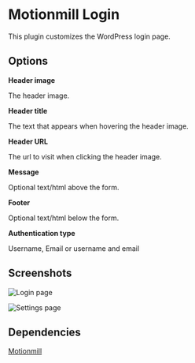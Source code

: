 Motionmill Login
================

This plugin customizes the WordPress login page.

Options
-------

__Header image__

The header image.

__Header title__

The text that appears when hovering the header image.

__Header URL__

The url to visit when clicking the header image.

__Message__

Optional text/html above the form.

__Footer__

Optional text/html below the form.

__Authentication type__

Username, Email or username and email

Screenshots
-----------

![Login page](https://raw.githubusercontent.com/addwittz/motionmill/master/plugins/motionmill-login/screenshot-2.png)

![Settings page](https://raw.githubusercontent.com/addwittz/motionmill/master/plugins/motionmill-login/screenshot-1.png)

Dependencies
------------

[Motionmill](https://github.com/addwittz/motionmill)
